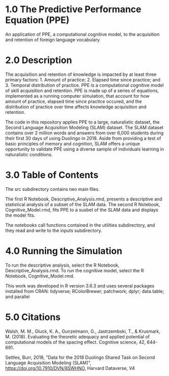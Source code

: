 # 1.0 The Predictive Performance Equation (PPE)
An application of PPE, a computational cognitive model, to the acquisition and retention of foreign language vocabulary

# 2.0 Description
The acquisition and retention of knowledge is impacted by at least three primary factors: 1. Amount of practice; 2. Elapsed time since practice; and 3. Temporal distribution of practice. PPE is a computational cognitive model of skill acquisition and retention. PPE is made up of a series of equations, implemented as a running computer simulation, that account for how amount of practice, elapsed time since practice occured, and the distribution of practice over time affects knowledge acquisition and retention.

The code in this repository applies PPE to a large, naturalistic dataset, the Second Language Acquisition Modeling (SLAM) dataset. The SLAM dataset contains over 2 million words and answers from over 6,000 students during their first 30 days of using Duolingo in 2018. Aside from providing a test of basic principles of memory and cognition, SLAM offers a unique opportunity to validate PPE using a diverse sample of individuals learning in naturalistic conditions.

# 3.0 Table of Contents
The src subdirectory contains two main files.

The first R Notebook, Descriptive_Analysis.rmd, presents a descriptive and statistical analysis of a subset of the SLAM data.
The second R Notebook, Cognitive_Model.rmd, fits PPE to a susbet of the SLAM data and displays the model fits.

The notebooks call functions contained in the utilities subdirectory, and they read and write to the inputs subdirectory.

# 4.0 Running the Simulation
To run the descriptive analysis, select the R Notebook, Descriptive_Analysis.rmd.
To run the cognitive model, select the R Notebook, Cognitive_Model.rmd.

This work was developed in R version 3.6.3 and uses several packages installed from CRAN: tidyverse; RColorBrewer; patchwork; dplyr; data.table; and parallel

# 5.0 Citations
Walsh, M. M., Gluck, K. A., Gunzelmann, G., Jastrzembski, T., & Krusmark, M. (2018). Evaluating the theoretic adequacy and applied potential of computational models of the spacing effect. Cognitive science, 42, 644-691.

Settles, Burr, 2018, "Data for the 2018 Duolingo Shared Task on Second Language Acquisition Modeling (SLAM)", https://doi.org/10.7910/DVN/8SWHNO, Harvard Dataverse, V4 
